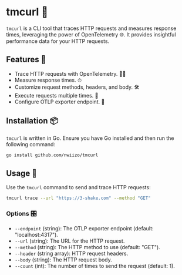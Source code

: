 # tmcurl 🚀

`tmcurl` is a CLI tool that traces HTTP requests and measures response times, leveraging the power of OpenTelemetry 🌐. It provides insightful performance data for your HTTP requests.

## Features 🌟

- Trace HTTP requests with OpenTelemetry. 🕵️‍♂️
- Measure response times. ⏱
- Customize request methods, headers, and body. 🛠
- Execute requests multiple times. 🔁
- Configure OTLP exporter endpoint. 📡

## Installation 📦

`tmcurl` is written in Go. Ensure you have Go installed and then run the following command:

```sh
go install github.com/nwiizo/tmcurl
```

## Usage 🚀

Use the `tmcurl` command to send and trace HTTP requests:

```sh
tmcurl trace --url "https://3-shake.com" --method "GET"
```

### Options 🎛

- `--endpoint` (string): The OTLP exporter endpoint (default: "localhost:4317").
- `--url` (string): The URL for the HTTP request.
- `--method` (string): The HTTP method to use (default: "GET").
- `--header` (string array): HTTP request headers.
- `--body` (string): The HTTP request body.
- `--count` (int): The number of times to send the request (default: 1).
